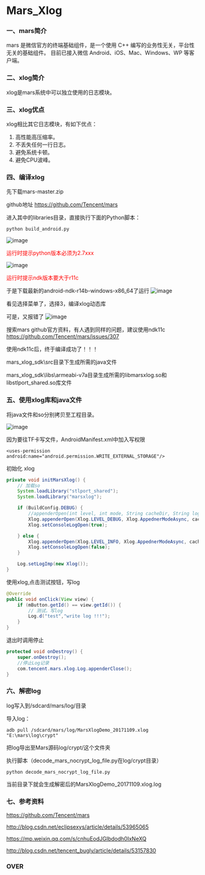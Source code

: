 # Mars_Xlog
### 一、mars简介
mars 是微信官方的终端基础组件，是一个使用 C++ 编写的业务性无关，平台性无关的基础组件。 目前已接入微信 Android、iOS、Mac、Windows、WP 等客户端。

### 二、xlog简介
xlog是mars系统中可以独立使用的日志模块。

### 三、xlog优点

xlog相比其它日志模块，有如下优点：
1. 高性能高压缩率。
2. 不丢失任何一行日志。
3. 避免系统卡顿。
4. 避免CPU波峰。

### 四、编译xlog
先下载mars-master.zip

github地址 https://github.com/Tencent/mars

进入其中的libraries目录，直接执行下面的Python脚本：


```
python build_android.py
```
![image](http://note.youdao.com/yws/public/resource/3f60271d6e59c5c75fdb0da28af28425/xmlnote/802301E8E2A743818806CA850A26B59B/2330)

<font color=red>运行时提示python版本必须为2.7xxx</font>

![image](http://note.youdao.com/yws/public/resource/3f60271d6e59c5c75fdb0da28af28425/xmlnote/92DC60725D694F85BCD7A88C5BAC656A/2333)

<font color=red>运行时提示ndk版本要大于r11c</font>

于是下载最新的android-ndk-r14b-windows-x86_64了运行
![image](http://note.youdao.com/yws/public/resource/3f60271d6e59c5c75fdb0da28af28425/xmlnote/16F0FB3C73C64408A6FE2F48C853F22C/2331)

看见选择菜单了，选择3，编译xlog动态库

可是，又报错了
![image](http://note.youdao.com/yws/public/resource/3f60271d6e59c5c75fdb0da28af28425/xmlnote/DEDAF47A0BF74DA4A1369D1514DAAD2F/2332)

搜索mars github官方资料，有人遇到同样的问题，建议使用ndk11c
https://github.com/Tencent/mars/issues/307

使用ndk11c后，终于编译成功了！！！

mars_xlog_sdk\src目录下生成所需的java文件

mars_xlog_sdk\libs\armeabi-v7a目录生成所需的libmarsxlog.so和libstlport_shared.so库文件


### 五、使用xlog库和java文件

将java文件和so分别拷贝至工程目录。

![image](http://note.youdao.com/yws/public/resource/3f60271d6e59c5c75fdb0da28af28425/xmlnote/207C79136F264689A4A23E421AAEF111/2325)

因为要往TF卡写文件，AndroidManifest.xml中加入写权限

```
<uses-permission android:name="android.permission.WRITE_EXTERNAL_STORAGE"/>
```
初始化 xlog

```Java
private void initMarsXlog() {
    // 加载so
    System.loadLibrary("stlport_shared");
    System.loadLibrary("marsxlog");

    if (BuildConfig.DEBUG) {
        //appenderOpen(int level, int mode, String cacheDir, String logDir, String nameprefix, String pubkey)
        Xlog.appenderOpen(Xlog.LEVEL_DEBUG, Xlog.AppednerModeAsync, cachePath, logPath, "MarsXlogDemo", "");
        Xlog.setConsoleLogOpen(true);

    } else {
        Xlog.appenderOpen(Xlog.LEVEL_INFO, Xlog.AppednerModeAsync, cachePath, logPath, "MarsXlogDemo", "");
        Xlog.setConsoleLogOpen(false);
    }

    Log.setLogImp(new Xlog());
}
```
使用xlog,点击测试按钮，写log

```Java
@Override
public void onClick(View view) {
    if (mButton.getId() == view.getId()) {
        // 测试，写log
        Log.d("test","write log !!!");
    }
}
```
退出时调用停止

```Java
protected void onDestroy() {
    super.onDestroy();
    //停止Log记录
    com.tencent.mars.xlog.Log.appenderClose();
}
```
### 六、解密log
log写入到/sdcard/mars/log/目录

导入log：

```
adb pull /sdcard/mars/log/MarsXlogDemo_20171109.xlog "E:\mars\log\crypt"
```
把log导出至Mars源码log/crypt/这个文件夹

执行脚本（decode_mars_nocrypt_log_file.py在log/crypt目录）


```
python decode_mars_nocrypt_log_file.py
```
当前目录下就会生成解密后的MarsXlogDemo_20171109.xlog.log

### 七、参考资料
https://github.com/Tencent/mars

http://blog.csdn.net/eclipsexys/article/details/53965065

https://mp.weixin.qq.com/s/cnhuEodJGIbdodh0IxNeXQ

http://blog.csdn.net/tencent_bugly/article/details/53157830

### OVER